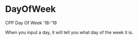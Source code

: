 # DayOfWeek
CPP Day Of Week '18-'19

When you input a day, it will tell you what day of the week it is.
